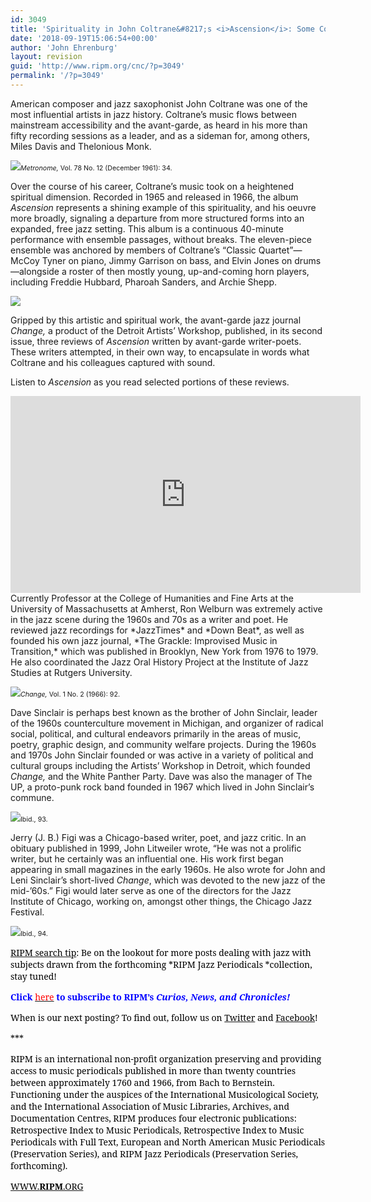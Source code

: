 ```yaml
---
id: 3049
title: 'Spirituality in John Coltrane&#8217;s <i>Ascension</i>: Some Comments by Contemporaries Critics'
date: '2018-09-19T15:06:54+00:00'
author: 'John Ehrenburg'
layout: revision
guid: 'http://www.ripm.org/cnc/?p=3049'
permalink: '/?p=3049'
---
```


American composer and jazz saxophonist John Coltrane was one of the most influential artists in jazz history. Coltrane’s music flows between mainstream accessibility and the avant-garde, as heard in his more than fifty recording sessions as a leader, and as a sideman for, among others, Miles Davis and Thelonious Monk.

![](http://www.ripm.org/cnc/wp-content/uploads/2018/09/Coltrane-1.jpg)<span style="font-size: 8pt;">*Metronome,* Vol. 78 No. 12 (December 1961): 34. </span>

Over the course of his career, Coltrane’s music took on a heightened spiritual dimension. Recorded in 1965 and released in 1966, the album *Ascension* represents a shining example of this spirituality, and his oeuvre more broadly, signaling a departure from more structured forms into an expanded, free jazz setting. This album is a continuous 40-minute performance with ensemble passages, without breaks. The eleven-piece ensemble was anchored by members of Coltrane’s “Classic Quartet”—McCoy Tyner on piano, Jimmy Garrison on bass, and Elvin Jones on drums—alongside a roster of then mostly young, up-and-coming horn players, including Freddie Hubbard, Pharoah Sanders, and Archie Shepp.

![](http://www.ripm.org/cnc/wp-content/uploads/2018/09/trane-2.jpg)

Gripped by this artistic and spiritual work, the avant-garde jazz journal *Change,* a product of the Detroit Artists’ Workshop, published, in its second issue, three reviews of *Ascension* written by avant-garde writer-poets. These writers attempted, in their own way, to encapsulate in words what Coltrane and his colleagues captured with sound.

Listen to *Ascension* as you read selected portions of these reviews.

<div style="text-align: center;"><iframe allowfullscreen="allowfullscreen" frameborder="0" height="315" loading="lazy" src="https://www.youtube.com/embed/-81AEUqHPzU?rel=0&start=1" width="560"></iframe></div>Currently Professor at the College of Humanities and Fine Arts at the University of Massachusetts at Amherst, Ron Welburn was extremely active in the jazz scene during the 1960s and 70s as a writer and poet. He reviewed jazz recordings for *JazzTimes* and *Down Beat*, as well as founded his own jazz journal, *The Grackle: Improvised Music in Transition,* which was published in Brooklyn, New York from 1976 to 1979. He also coordinated the Jazz Oral History Project at the Institute of Jazz Studies at Rutgers University.

![](http://www.ripm.org/cnc/wp-content/uploads/2018/09/trane-3-1024x536.jpg)<span style="font-size: 8pt;">*Change,* Vol. 1 No. 2 (1966): 92.</span>

Dave Sinclair is perhaps best known as the brother of John Sinclair, leader of the 1960s counterculture movement in Michigan, and organizer of radical social, political, and cultural endeavors primarily in the areas of music, poetry, graphic design, and community welfare projects. During the 1960s and 1970s John Sinclair founded or was active in a variety of political and cultural groups including the Artists’ Workshop in Detroit, which founded *Change,* and the White Panther Party. Dave was also the manager of The UP, a proto-punk rock band founded in 1967 which lived in John Sinclair’s commune.

![](http://www.ripm.org/cnc/wp-content/uploads/2018/09/trane-4.jpg)<span style="font-size: 8pt;">Ibid., 93. </span>

Jerry (J. B.) Figi was a Chicago-based writer, poet, and jazz critic. In an obituary published in 1999, John Litweiler wrote, “He was not a prolific writer, but he certainly was an influential one. His work first began appearing in small magazines in the early 1960s. He also wrote for John and Leni Sinclair’s short-lived *Change*, which was devoted to the new jazz of the mid-’60s.” Figi would later serve as one of the directors for the Jazz Institute of Chicago, working on, amongst other things, the Chicago Jazz Festival.

![](http://www.ripm.org/cnc/wp-content/uploads/2018/09/trane-5-1024x240.jpg)<span style="font-size: 8pt;">Ibid., 94. </span>

<u><span style="font-family: 'Forum','serif'; color: black;">RIPM search tip</span></u><span style="font-family: 'Forum','serif'; color: black;">: Be on the lookout for more posts dealing with jazz with subjects drawn from the forthcoming *<span style="font-family: 'Forum','serif';">RIPM Jazz Periodicals </span>*collection, stay tuned!</span>

**<span style="font-family: 'Forum','serif'; color: blue;">Click</span><span style="font-family: 'Forum','serif'; color: red;"> </span>**[<span style="font-family: 'Forum','serif'; color: red;">here</span>](http://ripm.org/?page=cncsubscribe)**<span style="font-family: 'Forum','serif'; color: red;"> </span><span style="font-family: 'Forum','serif'; color: blue;">to subscribe to RIPM’s *Curios, News, and Chronicles!* </span>**

<span style="font-family: 'Forum','serif'; color: black;">When is our next posting? To find out, follow us on </span>[<span style="font-family: 'Forum','serif'; color: black;">Twitter</span>](https://twitter.com/RIPMCenter)<span style="font-family: 'Forum','serif'; color: black;"> and </span>[<span style="font-family: 'Forum','serif'; color: black;">Facebook</span>](https://www.facebook.com/RIPMCenter/)<span style="font-family: 'Forum','serif'; color: black;">!</span>

<span style="font-family: 'Forum','serif'; color: black;">\*\*\*</span>

<span style="font-family: 'Forum','serif'; color: black;">RIPM</span><span style="font-family: 'Forum','serif'; color: navy;"> </span><span style="font-family: 'Forum','serif'; color: black;">is an international non-profit organization preserving and providing access to music periodicals published in more than twenty countries between approximately 1760 and 1966, from Bach to Bernstein. Functioning under the auspices of the International Musicological Society, and the International Association of Music Libraries, Archives, and Documentation Centres, RIPM produces four electronic publications: Retrospective Index to Music Periodicals, Retrospective Index to Music Periodicals with Full Text, European and North American Music Periodicals (Preservation Series), and RIPM Jazz Periodicals (Preservation Series, forthcoming).</span>

[<span style="font-family: 'Forum','serif'; color: black;">WWW.</span>**<span style="font-family: 'Forum','serif'; color: black; text-decoration: none; text-underline: none;">RIPM</span>**<span style="font-family: 'Forum','serif'; color: black;">.ORG</span>](http://cts.vresp.com/c/?RIPMConsortiumLtd./606886bac9/3fdca83fa7/d715bbc74f)